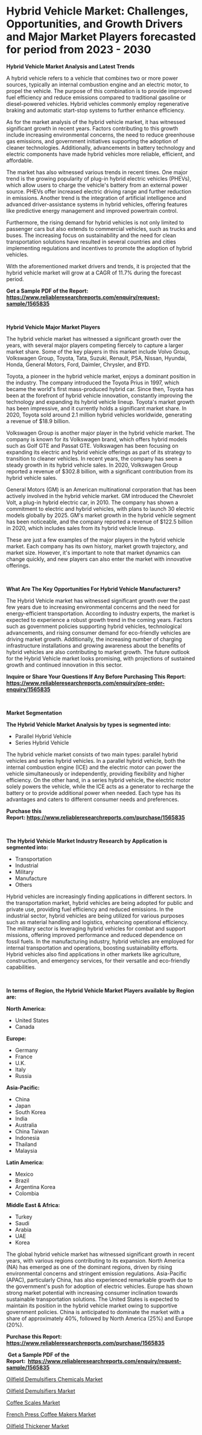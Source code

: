<p><h1>Hybrid Vehicle Market: Challenges, Opportunities, and Growth Drivers and Major Market Players forecasted for period from 2023 - 2030</h1></p><p><strong>Hybrid Vehicle Market Analysis and Latest Trends</strong></p>
<p><p>A hybrid vehicle refers to a vehicle that combines two or more power sources, typically an internal combustion engine and an electric motor, to propel the vehicle. The purpose of this combination is to provide improved fuel efficiency and reduce emissions compared to traditional gasoline or diesel-powered vehicles. Hybrid vehicles commonly employ regenerative braking and automatic start-stop systems to further enhance efficiency.</p><p>As for the market analysis of the hybrid vehicle market, it has witnessed significant growth in recent years. Factors contributing to this growth include increasing environmental concerns, the need to reduce greenhouse gas emissions, and government initiatives supporting the adoption of cleaner technologies. Additionally, advancements in battery technology and electric components have made hybrid vehicles more reliable, efficient, and affordable.</p><p>The market has also witnessed various trends in recent times. One major trend is the growing popularity of plug-in hybrid electric vehicles (PHEVs), which allow users to charge the vehicle's battery from an external power source. PHEVs offer increased electric driving range and further reduction in emissions. Another trend is the integration of artificial intelligence and advanced driver-assistance systems in hybrid vehicles, offering features like predictive energy management and improved powertrain control.</p><p>Furthermore, the rising demand for hybrid vehicles is not only limited to passenger cars but also extends to commercial vehicles, such as trucks and buses. The increasing focus on sustainability and the need for clean transportation solutions have resulted in several countries and cities implementing regulations and incentives to promote the adoption of hybrid vehicles.</p><p>With the aforementioned market drivers and trends, it is projected that the hybrid vehicle market will grow at a CAGR of 11.7% during the forecast period.</p></p>
<p><strong>Get a Sample PDF of the Report:&nbsp; <a href="https://www.reliableresearchreports.com/enquiry/request-sample/1565835">https://www.reliableresearchreports.com/enquiry/request-sample/1565835</a></strong></p>
<p>&nbsp;</p>
<p><strong>Hybrid Vehicle Major Market Players</strong></p>
<p><p>The hybrid vehicle market has witnessed a significant growth over the years, with several major players competing fiercely to capture a larger market share. Some of the key players in this market include Volvo Group, Volkswagen Group, Toyota, Tata, Suzuki, Renault, PSA, Nissan, Hyundai, Honda, General Motors, Ford, Daimler, Chrysler, and BYD.</p><p>Toyota, a pioneer in the hybrid vehicle market, enjoys a dominant position in the industry. The company introduced the Toyota Prius in 1997, which became the world's first mass-produced hybrid car. Since then, Toyota has been at the forefront of hybrid vehicle innovation, constantly improving the technology and expanding its hybrid vehicle lineup. Toyota's market growth has been impressive, and it currently holds a significant market share. In 2020, Toyota sold around 2.1 million hybrid vehicles worldwide, generating a revenue of $18.9 billion.</p><p>Volkswagen Group is another major player in the hybrid vehicle market. The company is known for its Volkswagen brand, which offers hybrid models such as Golf GTE and Passat GTE. Volkswagen has been focusing on expanding its electric and hybrid vehicle offerings as part of its strategy to transition to cleaner vehicles. In recent years, the company has seen a steady growth in its hybrid vehicle sales. In 2020, Volkswagen Group reported a revenue of $302.8 billion, with a significant contribution from its hybrid vehicle sales.</p><p>General Motors (GM) is an American multinational corporation that has been actively involved in the hybrid vehicle market. GM introduced the Chevrolet Volt, a plug-in hybrid electric car, in 2010. The company has shown a commitment to electric and hybrid vehicles, with plans to launch 30 electric models globally by 2025. GM's market growth in the hybrid vehicle segment has been noticeable, and the company reported a revenue of $122.5 billion in 2020, which includes sales from its hybrid vehicle lineup.</p><p>These are just a few examples of the major players in the hybrid vehicle market. Each company has its own history, market growth trajectory, and market size. However, it's important to note that market dynamics can change quickly, and new players can also enter the market with innovative offerings.</p></p>
<p>&nbsp;</p>
<p><strong>What Are The Key Opportunities For Hybrid Vehicle Manufacturers?</strong></p>
<p><p>The Hybrid Vehicle market has witnessed significant growth over the past few years due to increasing environmental concerns and the need for energy-efficient transportation. According to industry experts, the market is expected to experience a robust growth trend in the coming years. Factors such as government policies supporting hybrid vehicles, technological advancements, and rising consumer demand for eco-friendly vehicles are driving market growth. Additionally, the increasing number of charging infrastructure installations and growing awareness about the benefits of hybrid vehicles are also contributing to market growth. The future outlook for the Hybrid Vehicle market looks promising, with projections of sustained growth and continued innovation in this sector.</p></p>
<p><strong>Inquire or Share Your Questions If Any Before Purchasing This Report: <a href="https://www.reliableresearchreports.com/enquiry/pre-order-enquiry/1565835">https://www.reliableresearchreports.com/enquiry/pre-order-enquiry/1565835</a></strong></p>
<p>&nbsp;</p>
<p><strong>Market Segmentation</strong></p>
<p><strong>The Hybrid Vehicle Market Analysis by types is segmented into:</strong></p>
<p><ul><li>Parallel Hybrid Vehicle</li><li>Series Hybrid Vehicle</li></ul></p>
<p><p>The hybrid vehicle market consists of two main types: parallel hybrid vehicles and series hybrid vehicles. In a parallel hybrid vehicle, both the internal combustion engine (ICE) and the electric motor can power the vehicle simultaneously or independently, providing flexibility and higher efficiency. On the other hand, in a series hybrid vehicle, the electric motor solely powers the vehicle, while the ICE acts as a generator to recharge the battery or to provide additional power when needed. Each type has its advantages and caters to different consumer needs and preferences.</p></p>
<p><strong>Purchase this Report:&nbsp;<a href="https://www.reliableresearchreports.com/purchase/1565835">https://www.reliableresearchreports.com/purchase/1565835</a></strong></p>
<p>&nbsp;</p>
<p><strong>The Hybrid Vehicle Market Industry Research by Application is segmented into:</strong></p>
<p><ul><li>Transportation</li><li>Industrial</li><li>Military</li><li>Manufacture</li><li>Others</li></ul></p>
<p><p>Hybrid vehicles are increasingly finding applications in different sectors. In the transportation market, hybrid vehicles are being adopted for public and private use, providing fuel efficiency and reduced emissions. In the industrial sector, hybrid vehicles are being utilized for various purposes such as material handling and logistics, enhancing operational efficiency. The military sector is leveraging hybrid vehicles for combat and support missions, offering improved performance and reduced dependence on fossil fuels. In the manufacturing industry, hybrid vehicles are employed for internal transportation and operations, boosting sustainability efforts. Hybrid vehicles also find applications in other markets like agriculture, construction, and emergency services, for their versatile and eco-friendly capabilities.</p></p>
<p>&nbsp;</p>
<p><strong>In terms of Region, the Hybrid Vehicle Market Players available by Region are:</strong></p>
<p>
    <p> <strong> North America: </strong>
        <ul>
            <li>United States</li>
            <li>Canada</li>
        </ul>
        </p> 
    <p> <strong> Europe: </strong>
        <ul>
            <li>Germany</li>
            <li>France</li>
            <li>U.K.</li>
            <li>Italy</li>
            <li>Russia</li>
        </ul>
        </p> 
    <p> <strong> Asia-Pacific: </strong>
        <ul>
            <li>China</li>
            <li>Japan</li>
            <li>South Korea</li>
            <li>India</li>
            <li>Australia</li>
            <li>China Taiwan</li>
            <li>Indonesia</li>
            <li>Thailand</li>
            <li>Malaysia</li>
        </ul>
        </p> 
    <p> <strong> Latin America: </strong>
        <ul>
            <li>Mexico</li>
            <li>Brazil</li>
            <li>Argentina Korea</li>
            <li>Colombia</li>
        </ul>
        </p> 
    <p> <strong> Middle East & Africa: </strong>
        <ul>
            <li>Turkey</li>
            <li>Saudi</li>
            <li>Arabia</li>
            <li>UAE</li>
            <li>Korea</li>
        </ul>
    </p>
    </p>
<p><p>The global hybrid vehicle market has witnessed significant growth in recent years, with various regions contributing to its expansion. North America (NA) has emerged as one of the dominant regions, driven by rising environmental concerns and stringent emission regulations. Asia-Pacific (APAC), particularly China, has also experienced remarkable growth due to the government's push for adoption of electric vehicles. Europe has shown strong market potential with increasing consumer inclination towards sustainable transportation solutions. The United States is expected to maintain its position in the hybrid vehicle market owing to supportive government policies. China is anticipated to dominate the market with a share of approximately 40%, followed by North America (25%) and Europe (20%).</p></p>
<p><strong>Purchase this Report: <a href="https://www.reliableresearchreports.com/purchase/1565835">https://www.reliableresearchreports.com/purchase/1565835</a></strong></p>
<p>&nbsp;<strong>Get a Sample PDF of the Report:&nbsp;&nbsp;<a href="https://www.reliableresearchreports.com/enquiry/request-sample/1565835">https://www.reliableresearchreports.com/enquiry/request-sample/1565835</a></strong></p>
<p><strong></strong></p>
<p><p><a href="https://www.linkedin.com/pulse/decoding-oilfield-demulsifiers-chemicals-market-deep-dive-kfb5f/">Oilfield Demulsifiers Chemicals Market</a></p><p><a href="https://www.linkedin.com/pulse/oilfield-demulsifiers-market-share-amp-new-mdcvf/">Oilfield Demulsifiers Market</a></p><p><a href="https://medium.com/@scottford2001/coffee-scales-market-competitive-analysis-market-trends-and-forecast-to-2030-b1745c7e6213">Coffee Scales Market</a></p><p><a href="https://medium.com/@jamesromero59/french-press-coffee-makers-market-the-key-to-successful-business-strategy-forecast-till-2030-34cfa2bc6a93">French Press Coffee Makers Market</a></p><p><a href="https://www.linkedin.com/pulse/oilfield-thickener-market-size-growth-forecast-ddk3f/">Oilfield Thickener Market</a></p></p>